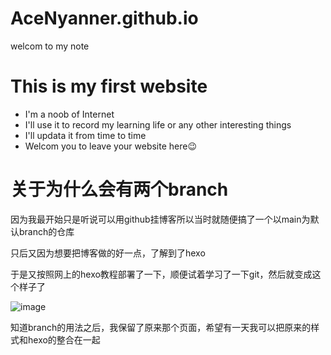 # AceNyanner.github.io
welcom to my note

# This is my first website 

- I'm a noob of Internet
- I'll use it to record my learning life or any other interesting things
- I'll updata it from time to time
- Welcom you to leave your website here😉

# 关于为什么会有两个branch

因为我最开始只是听说可以用github挂博客所以当时就随便搞了一个以main为默认branch的仓库

只后又因为想要把博客做的好一点，了解到了hexo

于是又按照网上的hexo教程部署了一下，顺便试着学习了一下git，然后就变成这个样子了

![image](https://github.com/AceNyanner/AceNyanner.github.io/blob/1a4a9e62427bbd96879d647be826b7679d9fd9cc/img/%E5%BE%B7%E8%8E%89%E8%8E%8E.jpg)

知道branch的用法之后，我保留了原来那个页面，希望有一天我可以把原来的样式和hexo的整合在一起

